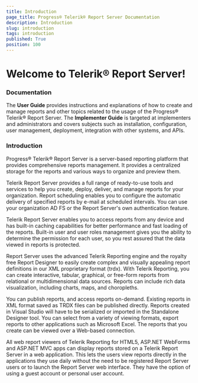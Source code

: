 ```yaml
---
title: Introduction
page_title: Progress® Telerik® Report Server Documentation
description: Introduction
slug: introduction
tags: introduction
published: True
position: 100
---
```


# Welcome to Telerik® Report Server!

### Documentation

The **User Guide** provides instructions and explanations of how to create and manage reports and other topics related to the usage of the Progress® Telerik® Report Server. The **Implementer Guide** is targeted at implementers and administrators and covers subjects such as installation, configuration, user management, deployment, integration with other systems, and APIs.

### Introduction


Progress® Telerik® Report Server is a server-based reporting platform that provides comprehensive reports management. It provides a centralized storage for the reports and various ways to organize and preview them.

Telerik Report Server provides a full range of ready-to-use tools and services to help you create, deploy, deliver, and manage reports for your organization. Report scheduling enables you to configure the automatic delivery of specified reports by e-mail at scheduled intervals. You can use your organization AD FS or the Report Server's own authentication feature.

Telerik Report Server enables you to access reports from any device and has built-in caching capabilities for better performance and fast loading of the reports. Built-in user and user roles management gives you the ability to determine the permission for each user, so you rest assured that the data viewed in reports is protected.

Report Server uses the advanced Telerik Reporting engine and the royalty free Report Designer to easily create complex and visually appealing report definitions in our XML proprietary format (trdx). With Telerik Reporting, you can create interactive, tabular, graphical, or free-form reports from relational or multidimensional data sources. Reports can include rich data visualization, including charts, maps, and choropleths. 

You can publish reports, and access reports on-demand. Existing reports in XML format saved as TRDX files can be published directly. Reports created in Visual Studio will have to be serialized or imported in the Standalone Designer tool. You can select from a variety of viewing formats, export reports to other applications such as Microsoft Excel. The reports that you create can be viewed over a Web-based connection.

All web report viewers of Telerik Reporting for HTML5, ASP.NET WebForms and ASP.NET MVC apps can display reports stored on a Telerik Report Server in a web application. This lets the users view reports directly in the applications they use daily without the need to be registered Report Server users or to launch the Report Server web interface. They have the option of using a guest account or personal user account.
